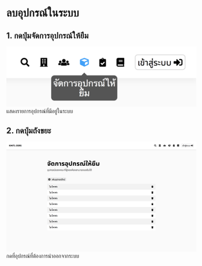 # ลบอุปกรณ์ในระบบ
## 1. กดปุ่มจัดการอุปกรณ์ให้ยืม
![](../img/navigation-bar/manage-equipment-button.png)<br>
แสดงรายการอุปกรณ์ที่มีอยู่ในระบบ

## 2. กดปุ่มถังขยะ
![](../img/manage-equipment/simple.png)<br>
กดที่อุปกรณ์ที่ต้องการนำออกจากระบบ

